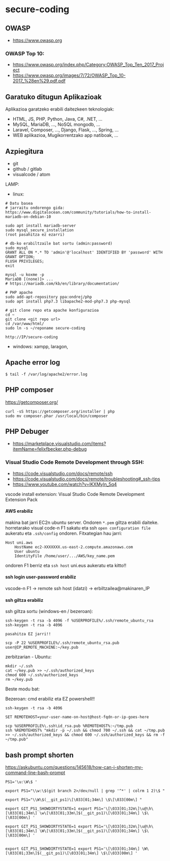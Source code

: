 # secure-coding

## OWASP

- https://www.owasp.org

### OWASP Top 10:

- https://www.owasp.org/index.php/Category:OWASP_Top_Ten_2017_Project
- https://www.owasp.org/images/7/72/OWASP_Top_10-2017_%28en%29.pdf.pdf

## Garatuko ditugun Aplikazioak

Aplikazioa garatzeko erabili daitezkeen teknologiak: 

- HTML, JS, PHP, Python, Java, C#, .NET, ... 
- MySQL, MariaDB, ..., NoSQL mongodb, ...
- Laravel, Composer, ..., Django, Flask, ..., Spring, ...
- WEB aplikazioa, Mugikorrentzako app natiboak, ...

## Azpiegitura

- git
- github / gitlab
- visualcode / atom


LAMP:
- linux: 
```
# Datu basea
# jarraitu ondorengo gida:
https://www.digitalocean.com/community/tutorials/how-to-install-mariadb-on-debian-10

sudo apt install mariadb-server
sudo mysql_secure_installation
(root pasahitza ez ezarri)

# db-ko erabiltzaile bat sortu (admin:password)
sudo mysql
GRANT ALL ON *.* TO 'admin'@'localhost' IDENTIFIED BY 'password' WITH GRANT OPTION;
FLUSH PRIVILEGES;
exit

mysql -u koxme -p
MariaDB [(none)]> ...
# https://mariadb.com/kb/en/library/documentation/

# PHP apache
sudo add-apt-repository ppa:ondrej/php
sudo apt install php7.3 libapache2-mod-php7.3 php-mysql

# git clone repo eta apache konfigurazioa
cd ~
git clone <git repo url>
cd /var/www/html/
sudo ln -s ~/reponame secure-coding

http://IP/secure-coding
```

- windows: xampp, laragon, 

## Apache error log

```$ tail -f /var/log/apache2/error.log```

## PHP composer

https://getcomposer.org/

```
curl -sS https://getcomposer.org/installer | php
sudo mv composer.phar /usr/local/bin/composer
```

## PHP Debuger

- https://marketplace.visualstudio.com/items?itemName=felixfbecker.php-debug

### Visual Studio Code Remote Development through SSH:
- https://code.visualstudio.com/docs/remote/ssh
- https://code.visualstudio.com/docs/remote/troubleshooting#_ssh-tips
- https://www.youtube.com/watch?v=lKXMyln_5q4

vscode install extension: Visual Studio Code Remote Development Extension Pack

#### AWS erabiliz

makina bat jarri EC2n ubuntu server. Ondoren ```*.pem``` giltza erabili daiteke. horretarako visual code-n F1 sakatu eta ssh ```open configuration file``` aukeratu eta ```.ssh/config``` ondoren. Fitxategian hau jarri:
```
Host uni.aws
    HostName ec2-XXXXXXX.us-east-2.compute.amazonaws.com
    User ubuntu
    IdentityFile /home/user/.../AWS/key_name.pem
```
ondoren F1 berriz eta ```ssh host``` uni.eus aukeratu eta kitto!!

#### ssh login user-password erabiliz

vscode-n F1 -> remote ssh host (idatzi) -> erbiltzailea@makinaren_IP

#### ssh giltza erabiliz

ssh giltza sortu (windows-en / bezeroan):
```
ssh-keygen -t rsa -b 4096 -f %USERPROFILE%/.ssh/remote_ubuntu_rsa
ssh-keygen -t rsa -b 4096

pasahitza EZ jarri!!

scp -P 22 %USERPROFILE%/.ssh/remote_ubuntu_rsa.pub user@IP_REMOTE_MACHINE:~/key.pub
```

zerbitzarian - Ubuntu:
```
mkdir ~/.ssh
cat ~/key.pub >> ~/.ssh/authorized_keys
chmod 600 ~/.ssh/authorized_keys
rm ~/key.pub
```

Beste modu bat:

Bezeroan:
cmd erabiliz eta EZ powershell!!
```
ssh-keygen -t rsa -b 4096
```
```
SET REMOTEHOST=your-user-name-on-host@host-fqdn-or-ip-goes-here

scp %USERPROFILE%\.ssh\id_rsa.pub %REMOTEHOST%:~/tmp.pub
ssh %REMOTEHOST% "mkdir -p ~/.ssh && chmod 700 ~/.ssh && cat ~/tmp.pub >> ~/.ssh/authorized_keys && chmod 600 ~/.ssh/authorized_keys && rm -f ~/tmp.pub"
```

## bash prompt shorten

https://askubuntu.com/questions/145618/how-can-i-shorten-my-command-line-bash-prompt

```
PS1='\u:\W\$ '

export PS1="\\w:\$(git branch 2>/dev/null | grep '^*' | colrm 1 2)\$ "

export PS1="\\W\$(__git_ps1)\[\033[01;34m\] \$\[\033[00m\] "

export GIT_PS1_SHOWDIRTYSTATE=1 export PS1='\[\033[01;32m\]\u@\h\[\033[01;34m\] \w\[\033[01;33m\]$(__git_ps1)\[\033[01;34m\] \$\[\033[00m\] '

export GIT_PS1_SHOWDIRTYSTATE=1 export PS1='\[\033[01;32m\]\u@\h\[\033[01;34m\] \W\[\033[01;33m\]$(__git_ps1)\[\033[01;34m\] \$\[\033[00m\] '


export GIT_PS1_SHOWDIRTYSTATE=1 export PS1='\[\033[01;34m\] \W\[\033[01;33m\]$(__git_ps1)\[\033[01;34m\] \$\[\033[00m\] '

```



